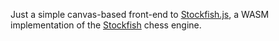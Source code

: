 Just a simple canvas-based front-end to [Stockfish.js](https://github.com/nmrugg/stockfish.js), a WASM implementation of the [Stockfish](https://github.com/official-stockfish/Stockfish) chess engine.
